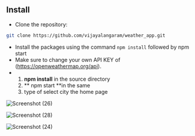 
## Install
- Clone the repository:

```bash
git clone https://github.com/vijayalangaram/weather_app.git

```
- Install the packages using the command `npm install` followed by npm start
- Make sure to change your own API KEY of  (https://openweathermap.org/api).
- 1. **npm install** in the source directory
  2. ** npm start **in the same
  3. type of select city the home page
  

![Screenshot (26)](https://github.com/vijayalangaram/weather_app/assets/48197654/4b9407cc-9bb9-4b53-b2cb-1249cbd2cf62)

![Screenshot (28)](https://github.com/vijayalangaram/weather_app/assets/48197654/c077d09f-6b6d-472b-8a10-62bf4986db3c)

![Screenshot (24)](https://github.com/vijayalangaram/weather_app/assets/48197654/f4a5d3cc-8fbe-4b28-afcd-15437989e433)
